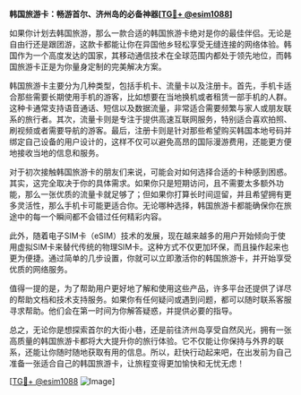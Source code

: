 **韩国旅游卡：畅游首尔、济州岛的必备神器[[TG💪+ @esim1088](https://t.me/s/esim1088)]**

如果你计划去韩国旅游，那么一款合适的韩国旅游卡绝对是你的最佳伴侣。无论是自由行还是跟团游，这款卡都能让你在异国他乡轻松享受无缝连接的网络体验。韩国作为一个高度发达的国家，其移动通信技术在全球范围内都处于领先地位，而韩国旅游卡正是为你量身定制的完美解决方案。

韩国旅游卡主要分为几种类型，包括手机卡、流量卡以及注册卡。首先，手机卡适合那些需要长期使用手机的游客，比如想要在当地换机或者租赁一部手机的人群。这种卡通常支持语音通话、短信以及数据流量，非常适合需要频繁与家人或朋友联系的旅行者。其次，流量卡则是专注于提供高速互联网服务，特别适合喜欢拍照、刷视频或者需要导航的游客。最后，注册卡则是针对那些希望购买韩国本地号码并绑定自己设备的用户设计的，这样不仅可以避免高昂的国际漫游费用，还能更方便地接收当地的信息和服务。

对于初次接触韩国旅游卡的朋友们来说，可能会对如何选择合适的卡种感到困惑。其实，这完全取决于你的具体需求。如果你只是短期访问，且不需要太多额外功能，那么一张优质的流量卡就足够了；但如果你打算长时间逗留，并且希望拥有更多灵活性，那么手机卡可能更适合你。无论哪种选择，韩国旅游卡都能确保你在旅途中的每一个瞬间都不会错过任何精彩内容。

此外，随着电子SIM卡（eSIM）技术的发展，现在越来越多的用户开始倾向于使用虚拟SIM卡来替代传统的物理SIM卡。这种方式不仅更加环保，而且操作起来也更为便捷。通过简单的几步设置，你就可以立即激活你的韩国旅游卡，并开始享受优质的网络服务。

值得一提的是，为了帮助用户更好地了解和使用这些产品，许多平台还提供了详尽的帮助文档和技术支持服务。如果你有任何疑问或遇到问题，都可以随时联系客服寻求帮助。他们会在第一时间为你解答疑惑，并提供必要的指导。

总之，无论你是想探索首尔的大街小巷，还是前往济州岛享受自然风光，拥有一张高质量的韩国旅游卡都将大大提升你的旅行体验。它不仅能让你保持与外界的联系，还能让你随时随地获取有用的信息。所以，赶快行动起来吧，在出发前为自己准备一张适合自己的韩国旅游卡，让旅程变得更加愉快和无忧无虑！

[[TG💪+ @esim1088](https://t.me/s/esim1088) ![Image](https://i.postimg.cc/4NQfJmqS/Snipaste-2025-05-13-00-14-12.png)]